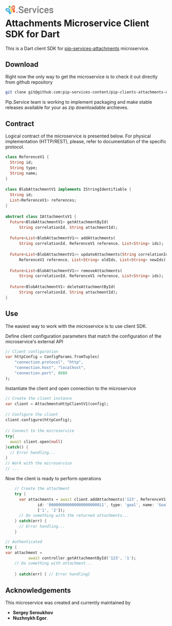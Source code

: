 # <img src="https://github.com/pip-services/pip-services/raw/master/design/Logo.png" alt="Pip.Services Logo" style="max-width:30%"> <br/> Attachments Microservice Client SDK for Dart

This is a Dart client SDK for [pip-services-attachments](https://github.com/pip-services-content/pip-services-attachments-dart) microservice.

## Download

Right now the only way to get the microservice is to check it out directly from github repository
```bash
git clone git@github.com:pip-services-content/pip-clients-attachments-dart.git
```

Pip.Service team is working to implement packaging and make stable releases available for your 
as zip downloadable archieves.

## Contract

Logical contract of the microservice is presented below. For physical implementation (HTTP/REST),
please, refer to documentation of the specific protocol.

```dart
class ReferenceV1 {
  String id;
  String type;
  String name;
}

class BlobAttachmentV1 implements IStringIdentifiable {
  String id;
  List<ReferenceV1> references;
}

abstract class IAttachmentsV1 {
  Future<BlobAttachmentV1> getAttachmentById(
      String correlationId, String attachmentId);
  
  Future<List<BlobAttachmentV1>> addAttachments(
      String correlationId, ReferenceV1 reference, List<String> ids);

  Future<List<BlobAttachmentV1>> updateAttachments(String correlationId,
      ReferenceV1 reference, List<String> oldIds, List<String> newIds);

  Future<List<BlobAttachmentV1>> removeAttachments(
      String correlationId, ReferenceV1 reference, List<String> ids);

  Future<BlobAttachmentV1> deleteAttachmentById(
      String correlationId, String attachmentId);
}
```

## Use

The easiest way to work with the microservice is to use client SDK. 

Define client configuration parameters that match the configuration of the microservice's external API
```dart
// Client configuration
var httpConfig = ConfigParams.fromTuples(
	"connection.protocol", "http",
	"connection.host", "localhost",
	"connection.port", 8080
);
```

Instantiate the client and open connection to the microservice
```dart
// Create the client instance
var client = AttachmentsHttpClientV1(config);

// Configure the client
client.configure(httpConfig);

// Connect to the microservice
try{
  await client.open(null)
}catch() {
  // Error handling...
}       
// Work with the microservice
// ...
```

Now the client is ready to perform operations
```dart
    // Create the attachment
    try {
      var attachments = await client.addAttachments('123', ReferenceV1(
              id: '000000000000000000000011', type: 'goal', name: 'Goal 1'),
              ['1', '2']);
      // Do something with the returned attachments...
    } catch(err) {
      // Error handling...     
    }
```

```dart
// Authenticated
try {
var attachment =
          await controller.getAttachmentById('123', '1');
    // Do something with attachment...

    } catch(err) { // Error handling}
```

## Acknowledgements

This microservice was created and currently maintained by
- **Sergey Seroukhov**
- **Nuzhnykh Egor**.
